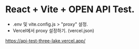 # React + Vite + OPEN API Test.

- .env 및 vite.config.js > "proxy" 설정.
- Vercel에서 proxy 설정하기. (vercel.json)

https://api-test-three-lake.vercel.app/
